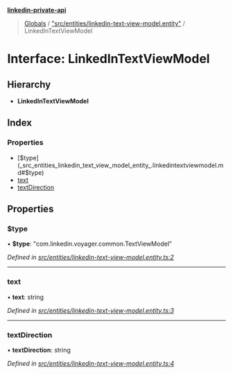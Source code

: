 **[linkedin-private-api](../README.md)**

> [Globals](../globals.md) / ["src/entities/linkedin-text-view-model.entity"](../modules/_src_entities_linkedin_text_view_model_entity_.md) / LinkedInTextViewModel

# Interface: LinkedInTextViewModel

## Hierarchy

- **LinkedInTextViewModel**

## Index

### Properties

- [$type](_src_entities_linkedin_text_view_model_entity_.linkedintextviewmodel.md#$type)
- [text](_src_entities_linkedin_text_view_model_entity_.linkedintextviewmodel.md#text)
- [textDirection](_src_entities_linkedin_text_view_model_entity_.linkedintextviewmodel.md#textdirection)

## Properties

### $type

• **$type**: \"com.linkedin.voyager.common.TextViewModel\"

_Defined in [src/entities/linkedin-text-view-model.entity.ts:2](https://github.com/david1asher/linkedin-private-api/blob/8f509eb/src/entities/linkedin-text-view-model.entity.ts#L2)_

---

### text

• **text**: string

_Defined in [src/entities/linkedin-text-view-model.entity.ts:3](https://github.com/david1asher/linkedin-private-api/blob/8f509eb/src/entities/linkedin-text-view-model.entity.ts#L3)_

---

### textDirection

• **textDirection**: string

_Defined in [src/entities/linkedin-text-view-model.entity.ts:4](https://github.com/david1asher/linkedin-private-api/blob/8f509eb/src/entities/linkedin-text-view-model.entity.ts#L4)_
